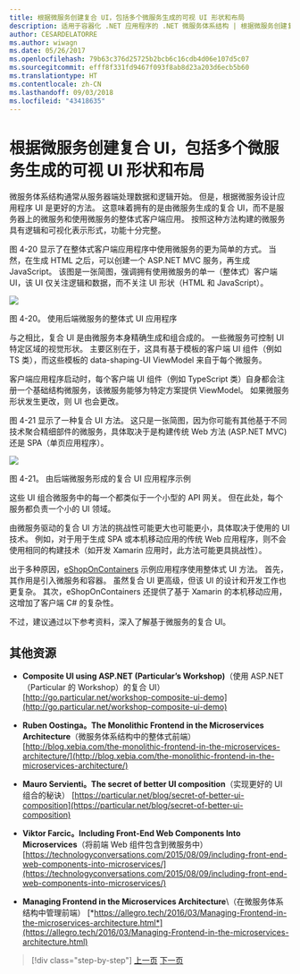 ```yaml
---
title: 根据微服务创建复合 UI，包括多个微服务生成的可视 UI 形状和布局
description: 适用于容器化 .NET 应用程序的 .NET 微服务体系结构 | 根据微服务创建复合 UI，包括多个微服务生成的可视 UI 形状和布局
author: CESARDELATORRE
ms.author: wiwagn
ms.date: 05/26/2017
ms.openlocfilehash: 79b63c376d25725b2bcb6c16cdb4d06e107d5c07
ms.sourcegitcommit: efff8f331fd9467f093f8ab8d23a203d6ecb5b60
ms.translationtype: HT
ms.contentlocale: zh-CN
ms.lasthandoff: 09/03/2018
ms.locfileid: "43418635"
---
```

# <a name="creating-composite-ui-based-on-microservices-including-visual-ui-shape-and-layout-generated-by-multiple-microservices"></a>根据微服务创建复合 UI，包括多个微服务生成的可视 UI 形状和布局

微服务体系结构通常从服务器端处理数据和逻辑开始。 但是，根据微服务设计应用程序 UI 是更好的方法。 这意味着拥有的是由微服务生成的复合 UI，而不是服务器上的微服务和使用微服务的整体式客户端应用。 按照这种方法构建的微服务具有逻辑和可视化表示形式，功能十分完整。

图 4-20 显示了在整体式客户端应用程序中使用微服务的更为简单的方式。 当然，在生成 HTML 之后，可以创建一个 ASP.NET MVC 服务，再生成 JavaScript。 该图是一张简图，强调拥有使用微服务的单一（整体式）客户端 UI，该 UI 仅关注逻辑和数据，而不关注 UI 形状（HTML 和 JavaScript）。

![](./media/image20.png)

图 4-20。 使用后端微服务的整体式 UI 应用程序

与之相比，复合 UI 是由微服务本身精确生成和组合成的。 一些微服务可控制 UI 特定区域的视觉形状。 主要区别在于，这具有基于模板的客户端 UI 组件（例如 TS 类），而这些模板的 data-shaping-UI ViewModel 来自于每个微服务。

客户端应用程序启动时，每个客户端 UI 组件（例如 TypeScript 类）自身都会注册一个基础结构微服务，该微服务能够为特定方案提供 ViewModel。 如果微服务形状发生更改，则 UI 也会更改。

图 4-21 显示了一种复合 UI 方法。 这只是一张简图，因为你可能有其他基于不同技术聚合精细部件的微服务，具体取决于是构建传统 Web 方法 (ASP.NET MVC) 还是 SPA（单页应用程序）。

![](./media/image21.png)

图 4-21。 由后端微服务形成的复合 UI 应用程序示例

这些 UI 组合微服务中的每一个都类似于一个小型的 API 网关。 但在此处，每个服务都负责一个小的 UI 领域。

由微服务驱动的复合 UI 方法的挑战性可能更大也可能更小，具体取决于使用的 UI 技术。 例如，对于用于生成 SPA 或本机移动应用的传统 Web 应用程序，则不会使用相同的构建技术（如开发 Xamarin 应用时，此方法可能更具挑战性）。

出于多种原因，[eShopOnContainers](https://aka.ms/MicroservicesArchitecture) 示例应用程序使用整体式 UI 方法。 首先，其作用是引入微服务和容器。 虽然复合 UI 更高级，但该 UI 的设计和开发工作也更复杂。 其次，eShopOnContainers 还提供了基于 Xamarin 的本机移动应用，这增加了客户端 C\# 的复杂性。

不过，建议通过以下参考资料，深入了解基于微服务的复合 UI。

## <a name="additional-resources"></a>其他资源

-   **Composite UI using ASP.NET (Particular’s Workshop)**（使用 ASP.NET（Particular 的 Workshop）的复合 UI）
    [http://go.particular.net/workshop-composite-ui-demo](http://go.particular.net/workshop-composite-ui-demo)

-   **Ruben Oostinga。The Monolithic Frontend in the Microservices Architecture**（微服务体系结构中的整体式前端）
    [http://blog.xebia.com/the-monolithic-frontend-in-the-microservices-architecture/](http://blog.xebia.com/the-monolithic-frontend-in-the-microservices-architecture/)

-   **Mauro Servienti。The secret of better UI composition**（实现更好的 UI 组合的秘诀）
    [https://particular.net/blog/secret-of-better-ui-composition](https://particular.net/blog/secret-of-better-ui-composition)

-   **Viktor Farcic。Including Front-End Web Components Into Microservices**（将前端 Web 组件包含到微服务中）
    [https://technologyconversations.com/2015/08/09/including-front-end-web-components-into-microservices/](https://technologyconversations.com/2015/08/09/including-front-end-web-components-into-microservices/)

-   **Managing Frontend in the Microservices Architecture**\（在微服务体系结构中管理前端）
    [*https://allegro.tech/2016/03/Managing-Frontend-in-the-microservices-architecture.html*](https://allegro.tech/2016/03/Managing-Frontend-in-the-microservices-architecture.html)


>[!div class="step-by-step"]
[上一页](microservices-addressability-service-registry.md)
[下一页](resilient-high-availability-microservices.md)
